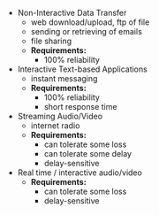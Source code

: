 - Non-Interactive Data Transfer
	- web download/upload, ftp of file
	- sending or retrieving of emails
	- file sharing
	- **Requirements:**
		- 100% reliability
- Interactive Text-based Applications
	- instant messaging
	- **Requirements:**
		- 100% reliability
		- short response time
- Streaming Audio/Video
	- internet radio
	- **Requirements:**
		- can tolerate some loss
		- can tolerate some delay
		- delay-sensitive
- Real time / interactive audio/video
	- **Requirements:**
		- can tolerate some loss
		- delay-sensitive

